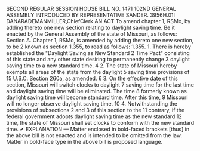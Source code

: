 SECOND REGULAR SESSION
HOUSE BILL NO. 1471
102ND GENERAL ASSEMBLY
INTRODUCED BY REPRESENTATIVE SANDER.
3956H.01I DANARADEMANMILLER,ChiefClerk
AN ACT
To amend chapter 1, RSMo, by adding thereto one new section relating to daylight saving
time.
Be it enacted by the General Assembly of the state of Missouri, as follows:
Section A. Chapter 1, RSMo, is amended by adding thereto one new section, to be
2 known as section 1.355, to read as follows:
1.355. 1. There is hereby established the "Daylight Saving as New Standard
2 Time Pact" consisting of this state and any other state desiring to permanently change
3 daylight saving time to a new standard time.
4 2. The state of Missouri hereby exempts all areas of the state from the daylight
5 saving time provisions of 15 U.S.C. Section 260a, as amended.
6 3. On the effective date of this section, Missouri will switch clocks to daylight
7 saving time for the last time and daylight saving time will be eliminated. The time
8 formerly known as daylight saving time will become standard time. After this time,
9 Missouri will no longer observe daylight saving time.
10 4. Notwithstanding the provisions of subsections 2 and 3 of this section to the
11 contrary, if the federal government adopts daylight saving time as the new standard
12 time, the state of Missouri shall set clocks to conform with the new standard time.
✔
EXPLANATION — Matter enclosed in bold-faced brackets [thus] in the above bill is not enacted and is
intended to be omitted from the law. Matter in bold-face type in the above bill is proposed language.